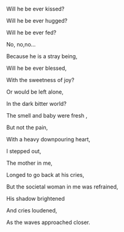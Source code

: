 Will he be ever kissed?

Will he be ever hugged?

Will he be ever fed?

No, no,no…

Because he is a stray being,

Will he be ever blessed,

With the sweetness of joy?

Or would be left alone,

In the dark bitter world?

The smell and baby were fresh ,

But not the pain,

With a heavy downpouring heart,

I stepped out,

The mother in me,

Longed to go back at his cries,

But the societal woman in me was refrained,

His shadow brightened 

And cries loudened,

As the waves approached closer.

